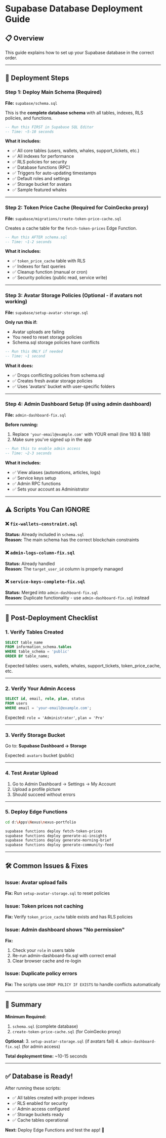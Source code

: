 # Supabase Database Deployment Guide

## 📋 Overview
This guide explains how to set up your Supabase database in the correct order.

---

## 🚀 Deployment Steps

### **Step 1: Deploy Main Schema** (Required)
**File:** `supabase/schema.sql`

This is the **complete database schema** with all tables, indexes, RLS policies, and functions.

```sql
-- Run this FIRST in Supabase SQL Editor
-- Time: ~5-10 seconds
```

**What it includes:**
- ✅ All core tables (users, wallets, whales, support_tickets, etc.)
- ✅ All indexes for performance
- ✅ RLS policies for security
- ✅ Database functions (RPC)
- ✅ Triggers for auto-updating timestamps
- ✅ Default roles and settings
- ✅ Storage bucket for avatars
- ✅ Sample featured whales

---

### **Step 2: Token Price Cache** (Required for CoinGecko proxy)
**File:** `supabase/migrations/create-token-price-cache.sql`

Creates a cache table for the `fetch-token-prices` Edge Function.

```sql
-- Run this AFTER schema.sql
-- Time: ~1-2 seconds
```

**What it includes:**
- ✅ `token_price_cache` table with RLS
- ✅ Indexes for fast queries
- ✅ Cleanup function (manual or cron)
- ✅ Security policies (public read, service write)

---

### **Step 3: Avatar Storage Policies** (Optional - if avatars not working)
**File:** `supabase/setup-avatar-storage.sql`

**Only run this if:**
- Avatar uploads are failing
- You need to reset storage policies
- Schema.sql storage policies have conflicts

```sql
-- Run this ONLY if needed
-- Time: ~1 second
```

**What it does:**
- ✅ Drops conflicting policies from schema.sql
- ✅ Creates fresh avatar storage policies
- ✅ Uses 'avatars' bucket with user-specific folders

---

### **Step 4: Admin Dashboard Setup** (If using admin dashboard)
**File:** `admin-dashboard-fix.sql`

**Before running:**
1. Replace `'your-email@example.com'` with YOUR email (line 183 & 188)
2. Make sure you've signed up in the app

```sql
-- Run this to enable admin access
-- Time: ~2-3 seconds
```

**What it includes:**
- ✅ View aliases (automations, articles, logs)
- ✅ Service keys setup
- ✅ Admin RPC functions
- ✅ Sets your account as Administrator

---

## ⚠️ Scripts You Can IGNORE

### ❌ `fix-wallets-constraint.sql`
**Status:** Already included in `schema.sql`  
**Reason:** The main schema has the correct blockchain constraints

### ❌ `admin-logs-column-fix.sql`
**Status:** Already handled  
**Reason:** The `target_user_id` column is properly managed

### ❌ `service-keys-complete-fix.sql`
**Status:** Merged into `admin-dashboard-fix.sql`  
**Reason:** Duplicate functionality - use `admin-dashboard-fix.sql` instead

---

## 🔑 Post-Deployment Checklist

### **1. Verify Tables Created**
```sql
SELECT table_name 
FROM information_schema.tables 
WHERE table_schema = 'public' 
ORDER BY table_name;
```

Expected tables: users, wallets, whales, support_tickets, token_price_cache, etc.

---

### **2. Verify Your Admin Access**
```sql
SELECT id, email, role, plan, status 
FROM users 
WHERE email = 'your-email@example.com';
```

Expected: `role = 'Administrator'`, `plan = 'Pro'`

---

### **3. Verify Storage Bucket**
Go to: **Supabase Dashboard → Storage**

Expected: `avatars` bucket (public)

---

### **4. Test Avatar Upload**
1. Go to Admin Dashboard → Settings → My Account
2. Upload a profile picture
3. Should succeed without errors

---

### **5. Deploy Edge Functions**
```bash
cd d:\Apps\Nexus\nexus-portfolio

supabase functions deploy fetch-token-prices
supabase functions deploy generate-ai-insights
supabase functions deploy generate-morning-brief
supabase functions deploy generate-community-feed
```

---

## 🛠️ Common Issues & Fixes

### **Issue: Avatar upload fails**
**Fix:** Run `setup-avatar-storage.sql` to reset policies

### **Issue: Token prices not caching**
**Fix:** Verify `token_price_cache` table exists and has RLS policies

### **Issue: Admin dashboard shows "No permission"**
**Fix:** 
1. Check your `role` in users table
2. Re-run admin-dashboard-fix.sql with correct email
3. Clear browser cache and re-login

### **Issue: Duplicate policy errors**
**Fix:** The scripts use `DROP POLICY IF EXISTS` to handle conflicts automatically

---

## 📝 Summary

**Minimum Required:**
1. `schema.sql` (complete database)
2. `create-token-price-cache.sql` (for CoinGecko proxy)

**Optional:**
3. `setup-avatar-storage.sql` (if avatars fail)
4. `admin-dashboard-fix.sql` (for admin access)

**Total deployment time:** ~10-15 seconds

---

## ✅ Database is Ready!

After running these scripts:
- ✅ All tables created with proper indexes
- ✅ RLS enabled for security
- ✅ Admin access configured
- ✅ Storage buckets ready
- ✅ Cache tables operational

**Next:** Deploy Edge Functions and test the app! 🚀
